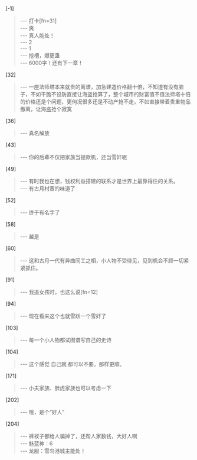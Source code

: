 
[-1] 
>--- 打卡[fn=31]<br>
>--- 爽<br>
>--- 真人能处！<br>
>--- 2<br>
>--- 1<br>
>--- 挖槽，爆更蛊<br>
>--- 6000字！还有下一章！<br>

[32] 
>--- 一座法师塔本来就贵的离谱，加急建造价格翻十倍，不知道有没有脑子，不如干脆不设防直接让海盗抢算了，整个城市的财富值不值法师塔十倍的价格还是个问题，更何况很多还是不动产抢不走，不如直接带着贵重物品撤离，让海盗抢个寂寞<br>

[36] 
>--- 真名解放<br>

[43] 
>--- 你的后辈不仅把家族当提款机，还当雪奸呢<br>

[49] 
>--- 有时我也在想，钱权利益搭建的联系才是世界上最靠得住的关系。<br>
>--- 有古月村寨的味道了<br>

[52] 
>--- 终于有名字了<br>

[58] 
>--- 越是<br>

[60] 
>--- 这和古月一代有异曲同工之相，小人物不受待见，见到机会不顾一切紧紧抓住。<br>

[91] 
>--- 我追女孩时，也这么说[fn=12]<br>

[94] 
>--- 现在看来这个也就雪跃一个雪奸了<br>

[103] 
>--- 每一个小人物都试图谱写自己的史诗<br>

[104] 
>--- 这个感觉
自己就
都可以不要，那样更顺。<br>

[171] 
>--- 小夫家族、胖虎家族也可以考虑一下<br>

[202] 
>--- 哦，是个“好人”<br>

[204] 
>--- 裤衩子都给人骗掉了，还帮人家数钱，大好人啊<br>
>--- 魅蓝神：6<br>
>--- 龙服：雪鸟港城主能处！<br>
